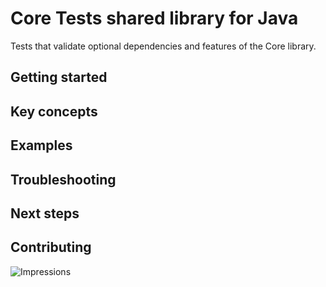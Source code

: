 # Core Tests shared library for Java

Tests that validate optional dependencies and features of the Core library.

## Getting started

## Key concepts

## Examples

## Troubleshooting

## Next steps

## Contributing

<!-- links -->

![Impressions](https://azure-sdk-impressions.azurewebsites.net/api/impressions/azure-sdk-for-java%2Fsdk%clientcore%2Foptional-dependency-tests%2FREADME.png)
